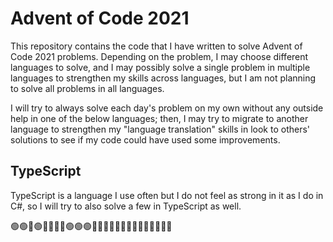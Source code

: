 # Advent of Code 2021

This repository contains the code that I have written to solve Advent of Code 2021 problems. Depending on the problem, I may choose different languages to solve, and I may possibly solve a single problem in multiple languages to strengthen my skills across languages, but I am not planning to solve all problems in all languages.

I will try to always solve each day's problem on my own without any outside help in one of the below languages; then, I may try to migrate to another language to strengthen my "language translation" skills in  look to others' solutions to see if my code could have used some improvements.

## TypeScript

TypeScript is a language I use often but I do not feel as strong in it as I do in C#, so I will try to also solve a few in TypeScript as well.

🟢🟢🔴🟢🔴🔴🔴🔴🟢🟢🟢🔴🔴🔴🔴🔴🔴🔴🔴🔴🔴🔴🔴🔴🔴
